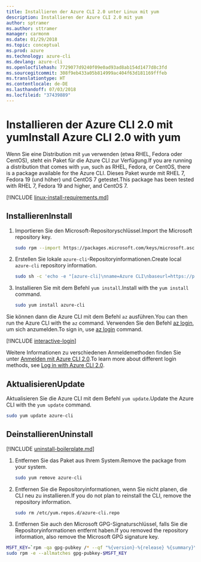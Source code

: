```yaml
---
title: Installieren der Azure CLI 2.0 unter Linux mit yum
description: Installieren der Azure CLI 2.0 mit yum
author: sptramer
ms.author: sttramer
manager: carmonm
ms.date: 01/29/2018
ms.topic: conceptual
ms.prod: azure
ms.technology: azure-cli
ms.devlang: azure-cli
ms.openlocfilehash: 7729077d9240f09e0ad93ad8ab154d1477d8c3fd
ms.sourcegitcommit: 308f9eb433a05b814999ac404f63d181169fffeb
ms.translationtype: HT
ms.contentlocale: de-DE
ms.lasthandoff: 07/03/2018
ms.locfileid: "37439889"
---
```

# <a name="install-azure-cli-20-with-yum"></a><span data-ttu-id="fb77a-103">Installieren der Azure CLI 2.0 mit yum</span><span class="sxs-lookup"><span data-stu-id="fb77a-103">Install Azure CLI 2.0 with yum</span></span>

<span data-ttu-id="fb77a-104">Wenn Sie eine Distribution mit `yum` verwenden (etwa RHEL, Fedora oder CentOS), steht ein Paket für die Azure CLI zur Verfügung.</span><span class="sxs-lookup"><span data-stu-id="fb77a-104">If you are running a distribution that comes with `yum`, such as RHEL, Fedora, or CentOS, there is a package available for the Azure CLI.</span></span> <span data-ttu-id="fb77a-105">Dieses Paket wurde mit RHEL 7, Fedora 19 (und höher) und CentOS 7 getestet.</span><span class="sxs-lookup"><span data-stu-id="fb77a-105">This package has been tested with RHEL 7, Fedora 19 and higher, and CentOS 7.</span></span>

[!INCLUDE [linux-install-requirements.md](includes/linux-install-requirements.md)]

## <a name="install"></a><span data-ttu-id="fb77a-106">Installieren</span><span class="sxs-lookup"><span data-stu-id="fb77a-106">Install</span></span>

1. <span data-ttu-id="fb77a-107">Importieren Sie den Microsoft-Repositoryschlüssel.</span><span class="sxs-lookup"><span data-stu-id="fb77a-107">Import the Microsoft repository key.</span></span>

   ```bash
   sudo rpm --import https://packages.microsoft.com/keys/microsoft.asc
   ```

2. <span data-ttu-id="fb77a-108">Erstellen Sie lokale `azure-cli`-Repositoryinformationen.</span><span class="sxs-lookup"><span data-stu-id="fb77a-108">Create local `azure-cli` repository information.</span></span>

   ```bash
   sudo sh -c 'echo -e "[azure-cli]\nname=Azure CLI\nbaseurl=https://packages.microsoft.com/yumrepos/azure-cli\nenabled=1\ngpgcheck=1\ngpgkey=https://packages.microsoft.com/keys/microsoft.asc" > /etc/yum.repos.d/azure-cli.repo'
   ```

3. <span data-ttu-id="fb77a-109">Installieren Sie mit dem Befehl `yum install`.</span><span class="sxs-lookup"><span data-stu-id="fb77a-109">Install with the `yum install` command.</span></span> 

   ```bash
   sudo yum install azure-cli
   ```

<span data-ttu-id="fb77a-110">Sie können dann die Azure CLI mit dem Befehl `az` ausführen.</span><span class="sxs-lookup"><span data-stu-id="fb77a-110">You can then run the Azure CLI with the `az` command.</span></span> <span data-ttu-id="fb77a-111">Verwenden Sie den Befehl [az login](/cli/azure/reference-index#az-login), um sich anzumelden.</span><span class="sxs-lookup"><span data-stu-id="fb77a-111">To sign in, use [az login](/cli/azure/reference-index#az-login) command.</span></span>

[!INCLUDE [interactive-login](includes/interactive-login.md)]

<span data-ttu-id="fb77a-112">Weitere Informationen zu verschiedenen Anmeldemethoden finden Sie unter [Anmelden mit Azure CLI 2.0](authenticate-azure-cli.md).</span><span class="sxs-lookup"><span data-stu-id="fb77a-112">To learn more about different login methods, see [Log in with Azure CLI 2.0](authenticate-azure-cli.md).</span></span>

## <a name="update"></a><span data-ttu-id="fb77a-113">Aktualisieren</span><span class="sxs-lookup"><span data-stu-id="fb77a-113">Update</span></span>

<span data-ttu-id="fb77a-114">Aktualisieren Sie die Azure CLI mit dem Befehl `yum update`.</span><span class="sxs-lookup"><span data-stu-id="fb77a-114">Update the Azure CLI with the `yum update` command.</span></span>

```bash
sudo yum update azure-cli
```

## <a name="uninstall"></a><span data-ttu-id="fb77a-115">Deinstallieren</span><span class="sxs-lookup"><span data-stu-id="fb77a-115">Uninstall</span></span>

[!INCLUDE [uninstall-boilerplate.md](includes/uninstall-boilerplate.md)]

1. <span data-ttu-id="fb77a-116">Entfernen Sie das Paket aus Ihrem System.</span><span class="sxs-lookup"><span data-stu-id="fb77a-116">Remove the package from your system.</span></span>

   ```bash
   sudo yum remove azure-cli
   ```

2. <span data-ttu-id="fb77a-117">Entfernen Sie die Repositoryinformationen, wenn Sie nicht planen, die CLI neu zu installieren.</span><span class="sxs-lookup"><span data-stu-id="fb77a-117">If you do not plan to reinstall the CLI, remove the repository information.</span></span>

   ```bash
   sudo rm /etc/yum.repos.d/azure-cli.repo
   ```

3. <span data-ttu-id="fb77a-118">Entfernen Sie auch den Microsoft GPG-Signaturschlüssel, falls Sie die Repositoryinformationen entfernt haben.</span><span class="sxs-lookup"><span data-stu-id="fb77a-118">If you removed the repository information, also remove the Microsoft GPG signature key.</span></span>

  ```bash
  MSFT_KEY=`rpm -qa gpg-pubkey /* --qf "%{version}-%{release} %{summary}\n" | grep Microsoft | awk '{print $1}'`
  sudo rpm -e --allmatches gpg-pubkey-$MSFT_KEY
  ```
